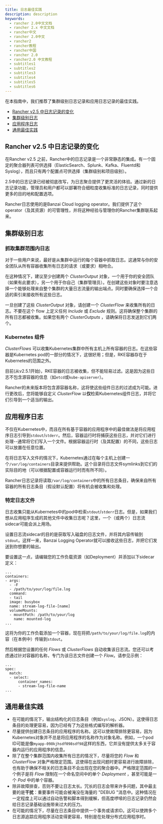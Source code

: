 ```yaml
---
title: 日志最佳实践
description: description
keywords:
  - rancher 2.0中文文档
  - rancher 2.x 中文文档
  - rancher中文
  - rancher 2.0中文
  - rancher2
  - rancher教程
  - rancher中国
  - rancher 2.0
  - rancher2.0 中文教程
  - subtitles1
  - subtitles2
  - subtitles3
  - subtitles4
  - subtitles5
  - subtitles6
---
```


在本指南中，我们推荐了集群级别日志记录和应用日志记录的最佳实践。

- [Rancher v2.5 中日志记录的变化](#rancher-v25-中日志记录的变化)
- [集群级别日志](#集群级别日志)
- [应用程序日志](#应用程序日志)
- [通用最佳实践](#通用最佳实践)

## Rancher v2.5 中日志记录的变化

在Rancher v2.5 之前，Rancher中的日志记录是一个非常静态的集成。有一个固定的聚合器列表可供选择（ElasticSearch、Splunk、Kafka、Fluentd和Syslog），而且只有两个配置点可供选择（集群级别和项目级别）。

2.5中的日志记录已经被彻底改写，为日志聚合提供了更灵活的体验。通过新的日志记录功能，管理员和用户都可以部署符合细粒度收集标准的日志记录，同时提供更多的目的地和配置选项。

Rancher日志使用的是Banzai Cloud logging operator。我们提供了这个operator（及其资源）的可管理性，并将这种经验与管理你的Rancher集群联系起来。

## 集群级别日志

### 抓取集群范围内日志

对于一些用户来说，最好是从集群中运行的每个容器中抓取日志。这通常与你的安全团队从所有容器收集所有日志的请求（或要求）相吻合。

在这种情况下，建议至少创建两个 _ClusterOutput_ 对象，一个用于你的安全团队（如果有此要求），另一个用于你自己（集群管理员）。在创建这些对象时要注意选择一个能够处理来自整个集群的大量日志流量的输出端点。同时要确保选择一个合适的索引来接收所有这些日志。

一旦创建了这些 _ClusterOutput_ 对象，请创建一个 _ClusterFlow_ 来收集所有的日志。不要在这个 flow 上定义任何 _Include_ 或 _Exclude_ 规则。这将确保整个集群的所有日志都被收集。如果您有两个 _ClusterOutputs_ ，请确保将日志发送到它们两个。

### Kubernetes 组件

_ClusterFlows_ 可以收集Kubernetes集群中所有主机上所有容器的日志。在这些容器是Kubernetes pod的一部分的情况下，这很好用；但是，RKE容器存在于Kubernetes的范围之外。

目前(从v2.5.1开始)，RKE容器的日志被收集，但不能轻易过滤。这是因为这些日志不包含源容器的信息（如`etcd`或`kube-apiserver`）。

Rancher的未来版本将包含源容器名称，这将使这些组件日志的过滤成为可能。进行更改后，您将能够自定义 _ClusterFlow_ 以**仅**检索Kubernetes组件日志，并将它们引导到一个适当的输出。

## 应用程序日志

不仅在Kubernetes中，而且在所有基于容器的应用程序中的最佳做法是将应用程序日志引导到`stdout`/`stderr`。然后，容器运行时将捕获这些日志，并对它们进行处理--通常将它们写入一个文件。根据容器运行时（及其配置）的不同，这些日志可以放置在任意位置。

在将日志写入文件的情况下，Kubernetes通过在每个主机上创建一个`/var/log/containers`目录来提供帮助。这个目录将日志文件symlinks到它们的实际目的地（可以根据配置或容器运行时而有所不同）。

Rancher日志记录将读取`/var/log/containers`中的所有日志条目，确保来自所有容器的所有日志条目（假设默认配置）将有机会被收集和处理。

### 特定日志文件

日志收集只能从Kubernetes中的pod中检索`stdout`/`stderr`日志。但是，如果我们想从应用程序生成的其他文件中收集日志呢？这里，一个（或两个）日志流sidecar可能会派上用场。

设置日志流sidecar的目的是获取写入磁盘的日志文件，并将其内容传输到`stdout`。这样一来，Banzai Logging Operator就可以接收这些日志，并把它们发送到你想要的输出。

要设置这一点，请编辑您的工作负载资源（如Deployment）并添加以下sidecar定义：

```
...
containers:
- args:
  - -F
  - /path/to/your/log/file.log
  command:
  - tail
  image: busybox
  name: stream-log-file-[name]
  volumeMounts:
  - mountPath: /path/to/your/log
    name: mounted-log
...
```

这将为你的工作负载添加一个容器，现在将把`/path/to/your/log/file.log`的内容（在本例中）传输到`stdout`。

然后根据您设置的任何 _Flows_ 或 _ClusterFlows_ 自动收集该日志流。您还可以考虑通过针对容器的名称，专门为该日志文件创建一个 _Flow_。请参见示例：

```
...
spec:
  match:
  - select:
      container_names:
      - stream-log-file-name
...
```

## 通用最佳实践

- 在可能的情况下，输出结构化的日志条目（例如`syslog`，JSON）。这使得日志条目的处理更容易，因为已经有了为这些格式编写的解析器。
- 尽量提供创建日志条目的应用程序的名称。这可以使故障排除更容易，因为Kubernetes对象并不总是将应用程序的名称作为对象名称。例如，一个pod ID可能是像`myapp-098kjhsdf098sdf98`这样的东西，它并没有提供太多关于容器内运行的应用程序的信息。
- 除了在整个集群范围内收集所有日志的情况下，尽量将您的 _Flow_ 和 _ClusterFlow_ 对象严格限定范围。这使得在出现问题时更容易进行故障排除，也有助于确保不相关的日志条目不会出现在您的聚合器中。严格限定范围的一个例子是将 _Flow_ 限制在一个命名空间中的单个 _Deployment_ ，甚至可能是一个 _Pod_ 中的单个容器。
- 除非故障排查，否则不要让日志太长。冗长的日志会带来许多问题，其中最主要的是**干扰**：重要事件可能会被淹没在海量的 "DEBUG "消息中。这种情况在一定程度上可以通过自动告警和脚本得到缓解，但高度啰嗦的日志记录仍然会给日志记录基础设施带来过大的压力。
- 在可能的情况下，尽量在日志条目中提供一个事务或请求ID。这可以使跨多个日志源追踪应用程序活动变得更容易，特别是在处理分布式应用程序时。
